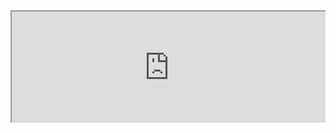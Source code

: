 
<div style=" width: 100%; height:180;overflow: hidden; "><iframe src="https://widget.pkmer.cn/free/TimeProgressBar?user=a2e5899e-975e-4457-afd4-ec3ff7dcbc90&theme-color=%238109B1FF&select-theme=Default&date-picker=946310400000" allow="fullscreen" style=" height: 100%; width: 100%;"></iframe></div>
